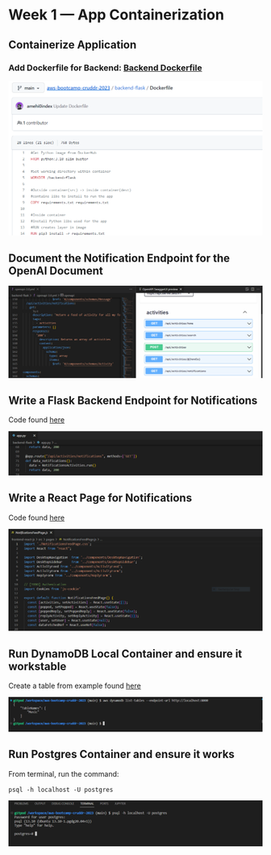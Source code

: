 # Week 1 — App Containerization

## Containerize Application 

### Add Dockerfile for Backend: [Backend Dockerfile](/backend-flask/Dockerfile)

![Image of Backend Dockerfile](assets/backend-dockerfile.png)


## 	Document the Notification Endpoint for the OpenAI Document

![Documentation OpenAI Endpoint](assets/open-ai.png)


## Write a Flask Backend Endpoint for Notifications

Code found [here](/backend-flask/app.py)

![Backend Endpoint for Notifications](assets/backend.png)


## Write a React Page for Notifications

Code found [here](/frontend-react-js/src/pages/NotificationsFeedPage.js)

![React Pagefeed for Notifications](assets/react.png)

## Run DynamoDB Local Container and ensure it workstable

Create a table from example found [here](https://github.com/100DaysOfCloud/challenge-dynamodb-local)

![React Pagefeed for Notifications](assets/dynamodb-table.png)

## Run Postgres Container and ensure it works

From terminal, run the command: 
```
psql -h localhost -U postgres

```

![React Pagefeed for Notifications](assets/postgres.png)

